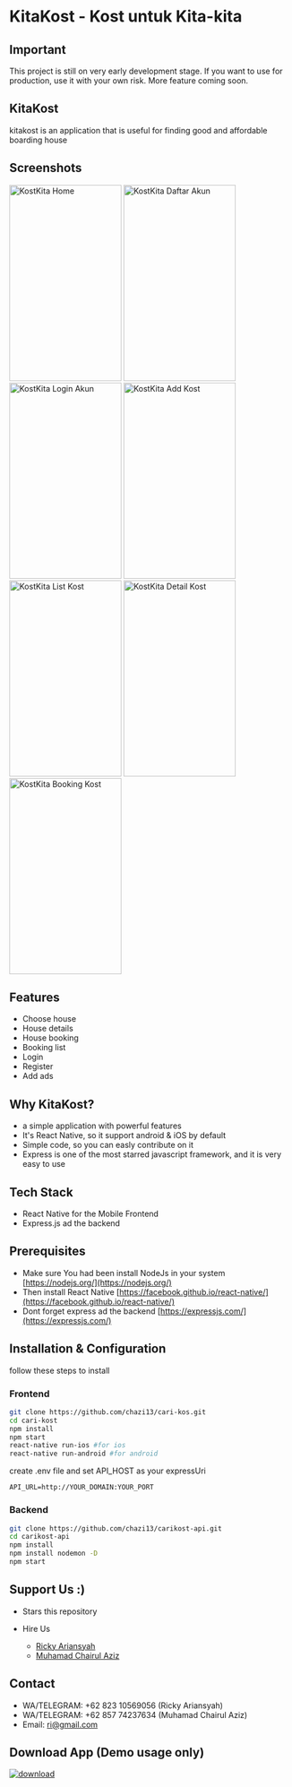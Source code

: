 # KitaKost - Kost untuk Kita-kita

## Important

This project is still on very early development stage. If you want to use for production, use it with your own risk. More feature coming soon.

## KitaKost

kitakost is an application that is useful for finding good and affordable boarding house

## Screenshots

<p float="left">
 <img src="https://drive.google.com/open?id=1xeB-xdFC8ehGJM_SY-eJJbS8-jSZQaaE" width="200" height="350" alt="KostKita Home"/>
 <img src="https://drive.google.com/open?id=16WbCMjK_rIUt3ciqfoeLughwQ5yj3tc7" width="200" height="350" alt="KostKita Daftar Akun"/>
 <img src="https://drive.google.com/open?id=1Dbo-cM05CYts3G3aw0AMDIAsinPiPF6o" width="200" height="350" alt="KostKita Login Akun"/>
 <img src="https://drive.google.com/open?id=1LUy4LFBNHWF08BEhEh8q41b5F2_xOiSE" width="200" height="350" alt="KostKita Add Kost"/>
 <img src="https://drive.google.com/open?id=1slVdZ7yLjtlrZXtioi-QdFeWu7YsM3pP" width="200" height="350" alt="KostKita List Kost"/>
 <img src="https://drive.google.com/open?id=1Oj5EKhWQI5EW1blB6KJYHffHHxhSYP1e" width="200" height="350" alt="KostKita Detail Kost"/>
 <img src="https://drive.google.com/open?id=1iAYVGkBba8UGE7E_GgFwOuRJC5hXGOrW" width="200" height="350" alt="KostKita Booking Kost"/>
</p>

## Features

- Choose house
- House details
- House booking
- Booking list
- Login 
- Register
- Add ads

## Why KitaKost?

- a simple application with powerful features
- It's React Native, so it support android & iOS by default
- Simple code, so you can easly contribute on it
- Express is one of the most starred javascript framework, and it is very easy to use

## Tech Stack

- React Native for the Mobile Frontend
- Express.js ad the backend

## Prerequisites

- Make sure You had been install NodeJs in your system [https://nodejs.org/](https://nodejs.org/)
- Then install React Native [https://facebook.github.io/react-native/](https://facebook.github.io/react-native/)
- Dont forget express ad the backend [https://expressjs.com/](https://expressjs.com/)

## Installation & Configuration

follow these steps to install

### Frontend

```bash
git clone https://github.com/chazi13/cari-kos.git
cd cari-kost
npm install
npm start
react-native run-ios #for ios
react-native run-android #for android
```

create .env file and set API_HOST as your expressUri

```env
API_URL=http://YOUR_DOMAIN:YOUR_PORT
```

### Backend

```bash
git clone https://github.com/chazi13/carikost-api.git
cd carikost-api
npm install
npm install nodemon -D
npm start
```

## Support Us :)

- Stars this repository
- Hire Us

  * [Ricky Ariansyah](https://www.linkedin.com/in/rickyarians/)
  * [Muhamad Chairul Aziz](https://www.linkedin.com/in/muhamad-chairul-aziz/)

## Contact

- WA/TELEGRAM: +62 823 10569056 (Ricky Ariansyah)
- WA/TELEGRAM: +62 857 74237634 (Muhamad Chairul Aziz)
- Email: ri@gmail.com

## Download App (Demo usage only)
[![download](https://camo.githubusercontent.com/a9c59dcbf62ec123e8bb099fb473ad30554d70e6/68747470733a2f2f69312e77702e636f6d2f61706b6d6f6473696f732e636f6d2f77702d636f6e74656e742f75706c6f6164732f323031382f31322f446f776e6c6f61642d496e66696e6974652d44657369676e2d332e342e31302d41706b2e706e67 "Download")](https://drive.google.com/file/d/1KEYEvZTC4jApH9BBbM8WdEOPgvmJRQJq/view?usp=sharing)

